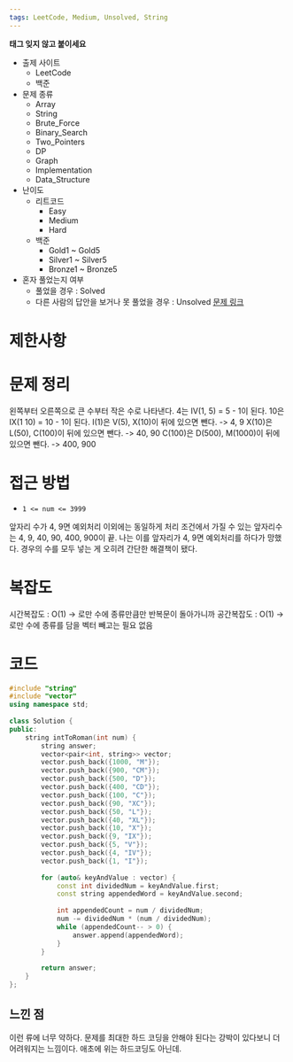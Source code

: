 ```yaml
---
tags: LeetCode, Medium, Unsolved, String
---
```

**태그 잊지 않고 붙이세요**
- 출제 사이트
	- LeetCode
	- 백준
- 문제 종류
	- Array
	- String
	- Brute_Force
	- Binary_Search
	- Two_Pointers
	- DP
	- Graph
	- Implementation
	- Data_Structure
- 난이도
	- 리트코드
		- Easy
		- Medium
		- Hard
	- 백준
		- Gold1 ~ Gold5
		- Silver1 ~ Silver5
		- Bronze1 ~ Bronze5
- 혼자 풀었는지 여부
	- 풀었을 경우 : Solved
	- 다른 사람의 답안을 보거나 못 풀었을 경우 : Unsolved
[문제 링크](https://leetcode.com/problems/integer-to-roman/?envType=study-plan-v2&envId=top-interview-150)
# 제한사항

# 문제 정리
왼쪽부터 오른쪽으로 큰 수부터 작은 수로 나타낸다.
4는 IV(1, 5) = 5 - 1이 된다.
10은 IX(1 10) = 10 - 1이 된다.
I(1)은 V(5), X(10)이 뒤에 있으면 뺀다. -> 4, 9
X(10)은 L(50), C(100)이 뒤에 있으면 뺀다. -> 40, 90
C(100)은 D(500), M(1000)이 뒤에 있으면 뺀다. -> 400, 900

# 접근 방법
- `1 <= num <= 3999`

앞자리 수가 4, 9면 예외처리 이외에는 동일하게 처리
조건에서 가질 수 있는 앞자리수는 4, 9, 40, 90, 400, 900이 끝.
나는 이를 앞자리가 4, 9면 예외처리를 하다가 망했다.
경우의 수를 모두 넣는 게 오히려 간단한 해결책이 됐다.

# 복잡도
시간복잡도 : O(1) -> 로만 수에 종류만큼만 반복문이 돌아가니까
공간복잡도 : O(1) -> 로만 수에 종류를 담을 벡터 빼고는 필요 없음

# 코드
``` cpp
#include "string"  
#include "vector"  
using namespace std;  
  
class Solution {  
public:  
    string intToRoman(int num) {  
        string answer;  
        vector<pair<int, string>> vector;  
        vector.push_back({1000, "M"});  
        vector.push_back({900, "CM"});  
        vector.push_back({500, "D"});  
        vector.push_back({400, "CD"});  
        vector.push_back({100, "C"});  
        vector.push_back({90, "XC"});  
        vector.push_back({50, "L"});  
        vector.push_back({40, "XL"});  
        vector.push_back({10, "X"});  
        vector.push_back({9, "IX"});  
        vector.push_back({5, "V"});  
        vector.push_back({4, "IV"});  
        vector.push_back({1, "I"});  
  
        for (auto& keyAndValue : vector) {  
            const int dividedNum = keyAndValue.first;  
            const string appendedWord = keyAndValue.second;  
  
            int appendedCount = num / dividedNum;  
            num -= dividedNum * (num / dividedNum);  
            while (appendedCount-- > 0) {  
                answer.append(appendedWord);  
            }  
        }  
  
        return answer;  
    }  
};
```

## 느낀 점
이런 류에 너무 약하다. 문제를 최대한 하드 코딩을 안해야 된다는 강박이 있다보니 더 어려워지는 느낌이다.
애초에 위는 하드코딩도 아닌데.